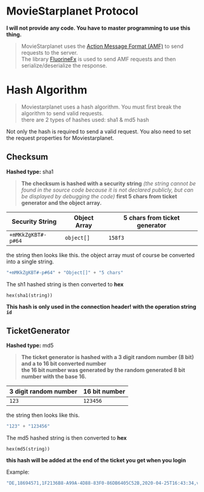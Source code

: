 # MovieStarplanet Protocol

**I will not provide any code. You have to master programming to use this thing.**

> MovieStarplanet uses the [Action Message Format (AMF)](https://en.wikipedia.org/wiki/Action_Message_Format) to send requests to the server.  
> The library [FluorineFx](https://code.google.com/archive/p/fluorinefx/) is used to send AMF requests and then serialize/deserialize the response.

# Hash Algorithm

> Moviestarplanet uses a hash algorithm. You must first break the algorithm to send valid requests.   
> there are 2 types of hashes used: sha1 & md5 hash

Not only the hash is required to send a valid request. You also need to set the request properties for Moviestarplanet.

## Checksum

**Hashed type:** sha1

> **The checksum is hashed with a security string** *(the string cannot be found in the source code because it is not declared publicly, but can be displayed by debugging the code)* **first 5 chars from ticket generator and the object array.**  
  
Security String | Object Array | 5 chars from ticket generator
--- | --- | ---
`+mMKkZgKBT#-p#64` | `object[]` | `158f3`

the string then looks like this. the object array must of course be converted into a single string.
```cs
"+mMKkZgKBT#-p#64" + "Object[]" + "5 chars"
```
The sh1 hashed string is then converted to **hex**

`hex(sha1(string))`

**This hash is only used in the connection header! with the operation string `id`**

## TicketGenerator

**Hashed type:** md5

> **The ticket generator is hashed with a 3 digit random number (8 bit) and a to 16 bit converted number**  
> **the 16 bit number was generated by the random generated 8 bit number with the base 16.**

3 digit random number | 16 bit number
--- |  ---
`123`  | `123456`

the string then looks like this.
```cs
"123" + "123456"
```

The md5 hashed string is then converted to **hex**  

`hex(md5(string))`

**this hash will be added at the end of the ticket you get when you login**

Example:

```cs
"DE,18694571,1F2136B8-A99A-4D88-83F0-86DB6405C52B,2020-04-25T16:43:34,v3GD012n69PhUM69KUAoFg==," + hash
```
